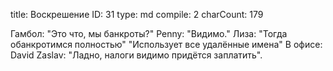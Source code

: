 title:          Воскрешение
ID:             31
type:           md
compile:        2
charCount:      179


Гамбол: "Это что, мы банкроты?"
Penny: "Видимо."
Лиза: "Тогда обанкротимся полностью"
"Использует все удалённые имена"
В офисе:
David Zaslav: "Ладно, налоги видимо придётся заплатить".